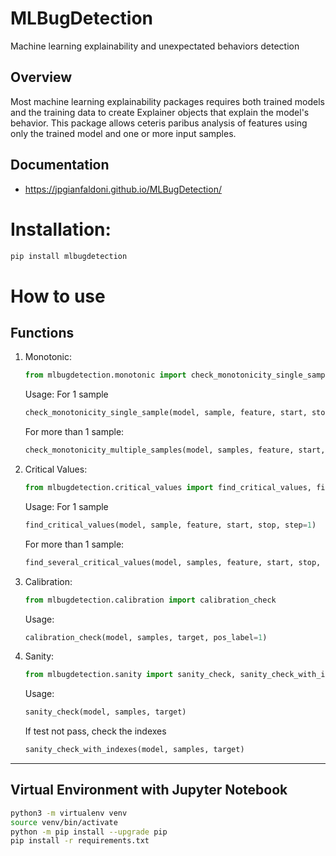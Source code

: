 # MLBugDetection

Machine learning explainability and unexpectated behaviors detection

## Overview

Most machine learning explainability packages requires both trained models and the training data to create Explainer objects that explain the model's behavior. This package allows ceteris paribus analysis of features using only the trained model and one or more input samples.

## Documentation

- https://jpgianfaldoni.github.io/MLBugDetection/

# Installation: 

```bash
pip install mlbugdetection
```

# How to use
## Functions



1. Monotonic:
    ```py
    from mlbugdetection.monotonic import check_monotonicity_single_sample, check_monotonicity_multiple_samples
    ```

    Usage:
    For 1 sample
    ```py
    check_monotonicity_single_sample(model, sample, feature, start, stop, step=1)
    ```
    
    For more than 1 sample:
    ```py
    check_monotonicity_multiple_samples(model, samples, feature, start, stop, step=1) 
    ```
    

2. Critical Values:
    ```py
    from mlbugdetection.critical_values import find_critical_values, find_several_critical_values
    ```
    
    Usage:
    For 1 sample
    ```py
    find_critical_values(model, sample, feature, start, stop, step=1)
    ```

    For more than 1 sample:
    ```py
    find_several_critical_values(model, samples, feature, start, stop, step=1, bins=15, keep_n=5, log=False)
    ```


3. Calibration:
    ```py
    from mlbugdetection.calibration import calibration_check
    ```
    
    Usage:
    ```py
    calibration_check(model, samples, target, pos_label=1)
    ```

4. Sanity:
    ```py
    from mlbugdetection.sanity import sanity_check, sanity_check_with_indexes
    ```

    Usage:

    ```py
    sanity_check(model, samples, target)
    ```

    If test not pass, check the indexes
    ```py
    sanity_check_with_indexes(model, samples, target)
    ```


---

## Virtual Environment with Jupyter Notebook

```bash
python3 -m virtualenv venv 
source venv/bin/activate
python -m pip install --upgrade pip
pip install -r requirements.txt
```
